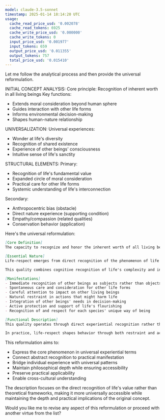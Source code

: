 ```yaml
---
model: claude-3.5-sonnet
timestamp: 2025-01-14 18:14:20 UTC
usage:
  cache_read_price_usd: '0.002078'
  cache_read_tokens: 6925
  cache_write_price_usd: '0.000000'
  cache_write_tokens: 0
  input_price_usd: '0.001977'
  input_tokens: 659
  output_price_usd: '0.011355'
  output_tokens: 757
  total_price_usd: '0.015410'
---
```


Let me follow the analytical process and then provide the universal reformulation.

INITIAL CONCEPT ANALYSIS:
Core principle: Recognition of inherent worth in all living beings
Key functions: 
- Extends moral consideration beyond human sphere
- Guides interaction with other life forms
- Informs environmental decision-making
- Shapes human-nature relationship

UNIVERSALIZATION:
Universal experiences:
- Wonder at life's diversity
- Recognition of shared existence
- Experience of other beings' consciousness
- Intuitive sense of life's sanctity

STRUCTURAL ELEMENTS:
Primary:
- Recognition of life's fundamental value
- Expanded circle of moral consideration
- Practical care for other life forms
- Systemic understanding of life's interconnection

Secondary:
- Anthropocentric bias (obstacle)
- Direct nature experience (supporting condition)
- Empathy/compassion (related qualities)
- Conservation behavior (application)

Here's the universal reformulation:

```markdown
[Core Definition]
The capacity to recognize and honor the inherent worth of all living beings, manifesting as an expanded sphere of care and consideration beyond human concerns. This quality enables direct recognition of life's fundamental value and guides harmonious interaction with the living world.

[Essential Nature]
Life-respect emerges from direct recognition of the phenomenon of life itself - the shared quality of being that animates all living creatures. It manifests as an immediate, intuitive sense of life's inherent value, independent of its utility or relationship to human purposes. This recognition naturally expands our sphere of moral consideration and care beyond purely human concerns.

This quality combines cognitive recognition of life's complexity and interconnection with emotional resonance and practical care. It develops through direct experience with other life forms, deepening understanding of shared existence, and growing awareness of life's diverse manifestations.

[Manifestations]
- Immediate recognition of other beings as subjects rather than objects
- Spontaneous care and consideration for other life forms
- Careful attention to impact on other living beings
- Natural restraint in actions that might harm life
- Integration of other beings' needs in decision-making
- Active protection and support of life's flourishing
- Recognition of and respect for each species' unique way of being

[Functional Description]
This quality operates through direct experiential recognition rather than abstract reasoning. When encountered, other living beings are immediately perceived as centers of experience and value rather than mere resources or background elements. This recognition triggers both cognitive appreciation of life's complexity and emotional resonance with other beings' existence, naturally expanding our sphere of practical care and consideration.

In practice, life-respect shapes behavior through both restraint and active care. It manifests as careful consideration before actions that might impact other beings, positive efforts to support life's flourishing, and practical integration of other beings' needs in human activities. This quality develops through direct experience with nature, growing understanding of life's interconnection, and practiced attention to other beings' ways of existing.
```

This reformulation aims to:
- Express the core phenomenon in universal experiential terms
- Connect abstract recognition to practical manifestation
- Bridge individual experience with universal patterns
- Maintain philosophical depth while ensuring accessibility
- Preserve practical applicability
- Enable cross-cultural understanding

The description focuses on the direct recognition of life's value rather than theoretical frameworks, making it more universally accessible while maintaining the depth and practical implications of the original concept.

Would you like me to revise any aspect of this reformulation or proceed with another virtue from the list?